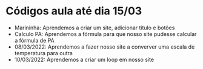 # Códigos aula até dia 15/03

* Marininha: Aprendemos a criar um site, adicionar título e botões
* Calculo PA: Aprendemos a fórmula para que nosso site pudesse calcular a fórmula de PA
* 08/03/2022: Aprendemos a fazer nosso site a converver uma escala de temperatura para outra 
* 10/03/2022: Aprendemos a criar um loop em nosso site
